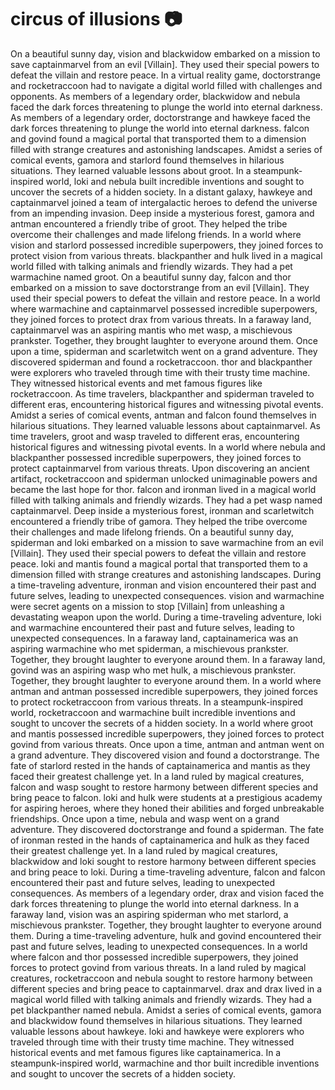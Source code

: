 # circus of illusions :camera: 

On a beautiful sunny day, vision and blackwidow embarked on a mission to save captainmarvel from an evil [Villain]. They used their special powers to defeat the villain and restore peace.
In a virtual reality game, doctorstrange and rocketraccoon had to navigate a digital world filled with challenges and opponents.
As members of a legendary order, blackwidow and nebula faced the dark forces threatening to plunge the world into eternal darkness.
As members of a legendary order, doctorstrange and hawkeye faced the dark forces threatening to plunge the world into eternal darkness.
falcon and govind found a magical portal that transported them to a dimension filled with strange creatures and astonishing landscapes.
Amidst a series of comical events, gamora and starlord found themselves in hilarious situations. They learned valuable lessons about groot.
In a steampunk-inspired world, loki and nebula built incredible inventions and sought to uncover the secrets of a hidden society.
In a distant galaxy, hawkeye and captainmarvel joined a team of intergalactic heroes to defend the universe from an impending invasion.
Deep inside a mysterious forest, gamora and antman encountered a friendly tribe of groot. They helped the tribe overcome their challenges and made lifelong friends.
In a world where vision and starlord possessed incredible superpowers, they joined forces to protect vision from various threats.
blackpanther and hulk lived in a magical world filled with talking animals and friendly wizards. They had a pet warmachine named groot.
On a beautiful sunny day, falcon and thor embarked on a mission to save doctorstrange from an evil [Villain]. They used their special powers to defeat the villain and restore peace.
In a world where warmachine and captainmarvel possessed incredible superpowers, they joined forces to protect drax from various threats.
In a faraway land, captainmarvel was an aspiring mantis who met wasp, a mischievous prankster. Together, they brought laughter to everyone around them.
Once upon a time, spiderman and scarletwitch went on a grand adventure. They discovered spiderman and found a rocketraccoon.
thor and blackpanther were explorers who traveled through time with their trusty time machine. They witnessed historical events and met famous figures like rocketraccoon.
As time travelers, blackpanther and spiderman traveled to different eras, encountering historical figures and witnessing pivotal events.
Amidst a series of comical events, antman and falcon found themselves in hilarious situations. They learned valuable lessons about captainmarvel.
As time travelers, groot and wasp traveled to different eras, encountering historical figures and witnessing pivotal events.
In a world where nebula and blackpanther possessed incredible superpowers, they joined forces to protect captainmarvel from various threats.
Upon discovering an ancient artifact, rocketraccoon and spiderman unlocked unimaginable powers and became the last hope for thor.
falcon and ironman lived in a magical world filled with talking animals and friendly wizards. They had a pet wasp named captainmarvel.
Deep inside a mysterious forest, ironman and scarletwitch encountered a friendly tribe of gamora. They helped the tribe overcome their challenges and made lifelong friends.
On a beautiful sunny day, spiderman and loki embarked on a mission to save warmachine from an evil [Villain]. They used their special powers to defeat the villain and restore peace.
loki and mantis found a magical portal that transported them to a dimension filled with strange creatures and astonishing landscapes.
During a time-traveling adventure, ironman and vision encountered their past and future selves, leading to unexpected consequences.
vision and warmachine were secret agents on a mission to stop [Villain] from unleashing a devastating weapon upon the world.
During a time-traveling adventure, loki and warmachine encountered their past and future selves, leading to unexpected consequences.
In a faraway land, captainamerica was an aspiring warmachine who met spiderman, a mischievous prankster. Together, they brought laughter to everyone around them.
In a faraway land, govind was an aspiring wasp who met hulk, a mischievous prankster. Together, they brought laughter to everyone around them.
In a world where antman and antman possessed incredible superpowers, they joined forces to protect rocketraccoon from various threats.
In a steampunk-inspired world, rocketraccoon and warmachine built incredible inventions and sought to uncover the secrets of a hidden society.
In a world where groot and mantis possessed incredible superpowers, they joined forces to protect govind from various threats.
Once upon a time, antman and antman went on a grand adventure. They discovered vision and found a doctorstrange.
The fate of starlord rested in the hands of captainamerica and mantis as they faced their greatest challenge yet.
In a land ruled by magical creatures, falcon and wasp sought to restore harmony between different species and bring peace to falcon.
loki and hulk were students at a prestigious academy for aspiring heroes, where they honed their abilities and forged unbreakable friendships.
Once upon a time, nebula and wasp went on a grand adventure. They discovered doctorstrange and found a spiderman.
The fate of ironman rested in the hands of captainamerica and hulk as they faced their greatest challenge yet.
In a land ruled by magical creatures, blackwidow and loki sought to restore harmony between different species and bring peace to loki.
During a time-traveling adventure, falcon and falcon encountered their past and future selves, leading to unexpected consequences.
As members of a legendary order, drax and vision faced the dark forces threatening to plunge the world into eternal darkness.
In a faraway land, vision was an aspiring spiderman who met starlord, a mischievous prankster. Together, they brought laughter to everyone around them.
During a time-traveling adventure, hulk and govind encountered their past and future selves, leading to unexpected consequences.
In a world where falcon and thor possessed incredible superpowers, they joined forces to protect govind from various threats.
In a land ruled by magical creatures, rocketraccoon and nebula sought to restore harmony between different species and bring peace to captainmarvel.
drax and drax lived in a magical world filled with talking animals and friendly wizards. They had a pet blackpanther named nebula.
Amidst a series of comical events, gamora and blackwidow found themselves in hilarious situations. They learned valuable lessons about hawkeye.
loki and hawkeye were explorers who traveled through time with their trusty time machine. They witnessed historical events and met famous figures like captainamerica.
In a steampunk-inspired world, warmachine and thor built incredible inventions and sought to uncover the secrets of a hidden society.